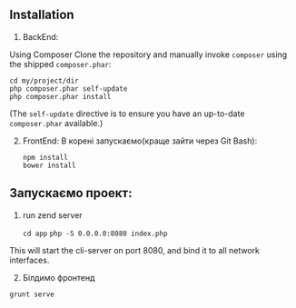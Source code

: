 
Installation
------------

1. BackEnd:

Using Composer
Clone the repository and manually invoke `composer` using the shipped
`composer.phar`:

    cd my/project/dir
    php composer.phar self-update
    php composer.phar install

(The `self-update` directive is to ensure you have an up-to-date `composer.phar`
available.)

2. FrontEnd:
В корені запускаємо(краще зайти через Git Bash):
 
    `npm install` <br/>
    `bower install`
  

Запускаємо проект:
-------------------
1. run zend server 

    `cd app`
    `php -S 0.0.0.0:8080 index.php`

This will start the cli-server on port 8080, and bind it to all network
interfaces.

2. Білдимо фронтенд

  `grunt serve`
  




